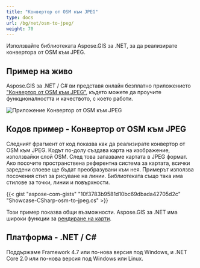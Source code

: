 ```yaml
---
title: "Конвертор от OSM към JPEG"
type: docs
url: /bg/net/osm-to-jpeg/
weight: 70
---
```


Използвайте библиотеката Aspose.GIS за .NET, за да реализирате конвертора от OSM към JPEG.

## **Пример на живо**

Aspose.GIS за .NET / C# ви представя онлайн безплатно приложението ["Конвертор от OSM към JPEG"](https://products.aspose.app/gis/viewer/osm-to-jpeg), където можете да проучите функционалността и качеството, с което работи.

![Приложение Конвертор от OSM към JPEG](viewer.png)

## **Кодов пример - Конвертор от OSM към JPEG**

Следният фрагмент от код показва как да реализирате конвертор от OSM към JPEG. Кодът по-долу създава карта на изображение, използвайки слой OSM. След това запазваме картата в JPEG формат. Ако посочите пространствена референтна система за картата, всички заредени слоеве ще бъдат преобразувани към нея.
Примерът използва посочения стил за рисуване на линии. Библиотеката също така има стилове за точки, линии и повърхности.

{{< gist "aspose-com-gists" "10f3783b9581d10bc69dbada42705d2c" "Showcase-CSharp-osm-to-jpeg.cs" >}}

Този пример показва общи възможности. Aspose.GIS за .NET има широки функции за [рендиране на карти](https://docs.aspose.com/gis/net/map-rendering/).

## **Платформа - .NET / C#**

Поддържаме Framework 4.7 или по-нова версия под Windows, и .NET Core 2.0 или по-нова версия под Windows или Linux.
